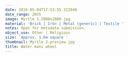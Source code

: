 ```yaml
---
date: 2016-05-04T17:53:55.312948
date_range: 20th
image: Myrtle 2.2000x2000.jpg
material: 'Brick | Iron | Metal (generic) | Textile '
notes: Open for metadata submission.
object_use: Other | Religious
size: 'Approx. 1.6m square '
thumbnail: Myrtle 2.preview.jpg
title: Water mani wheel
---
```


